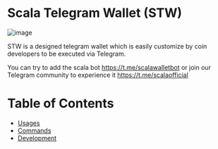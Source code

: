# Scala Telegram Wallet (STW)

![image](https://user-images.githubusercontent.com/630603/154652605-a4f74e2a-1225-4ec9-b82b-d756a362e3d9.png)

STW is a designed telegram wallet which is easily customize by coin developers to be executed via Telegram.

You can try to add the scala bot https://t.me/scalawalletbot or join our Telegram community to experience it https://t.me/scalaofficial

# Table of Contents
* [Usages](doc/usages)
* [Commands](doc/commands)
* [Development](doc/development)




